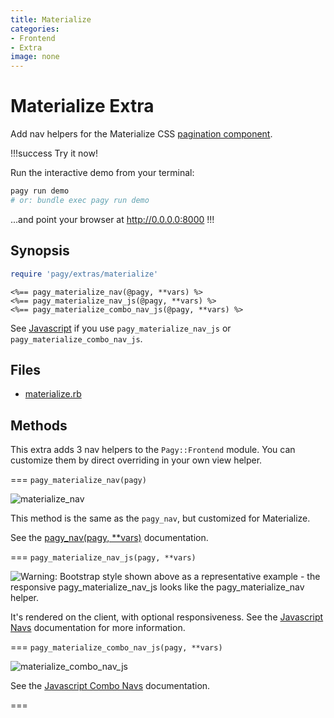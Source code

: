 ```yaml
---
title: Materialize
categories:
- Frontend
- Extra
image: none
---
```


# Materialize Extra

Add nav helpers for the Materialize CSS [pagination component](https://materializecss.com/pagination.html).

!!!success Try it now!

Run the interactive demo from your terminal:

```sh
pagy run demo
# or: bundle exec pagy run demo
```
...and point your browser at http://0.0.0.0:8000
!!!

## Synopsis

```ruby pagy.rb (initializer)
require 'pagy/extras/materialize'
```

```erb View (helper)
<%== pagy_materialize_nav(@pagy, **vars) %>
<%== pagy_materialize_nav_js(@pagy, **vars) %>
<%== pagy_materialize_combo_nav_js(@pagy, **vars) %>
```

See [Javascript](/docs/api/javascript.md) if you use `pagy_materialize_nav_js` or `pagy_materialize_combo_nav_js`.

## Files

- [materialize.rb](https://github.com/ddnexus/pagy/blob/master/lib/pagy/extras/materialize.rb)

## Methods

This extra adds 3 nav helpers to the `Pagy::Frontend` module. You can customize them by direct overriding in your own view helper.

=== `pagy_materialize_nav(pagy)`

![materialize_nav](/docs/assets/images/materialize_nav.png)

This method is the same as the `pagy_nav`, but customized for Materialize.

See the [pagy_nav(pagy, **vars)](/docs/api/frontend.md#pagy-nav-pagy-vars) documentation.

=== `pagy_materialize_nav_js(pagy, **vars)`

![Warning: Bootstrap style shown above as a representative example - the responsive `pagy_materialize_nav_js` looks like the `pagy_materialize_nav` helper.](/docs/assets/images/bootstrap_nav_js.png)

It's rendered on the client, with optional responsiveness. See the [Javascript Navs](/docs/api/javascript/navs.md) documentation
for more information.

=== `pagy_materialize_combo_nav_js(pagy, **vars)`

![materialize_combo_nav_js](/docs/assets/images/materialize_combo_nav_js.png)

See the [Javascript Combo Navs](/docs/api/javascript/combo-navs.md) documentation.

===
